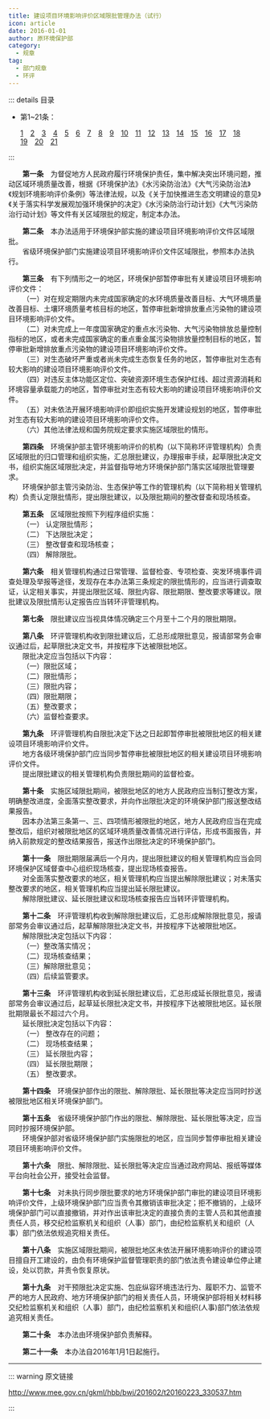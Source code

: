 ```yaml
---
title: 建设项目环境影响评价区域限批管理办法（试行）
icon: article
date: 2016-01-01
author: 原环境保护部
category:
  - 规章
tag:
  - 部门规章
  - 环评
---
```


::: details 目录

- 第1~21条：
  
  [1](#t1)&emsp;[2](#t2)&emsp;[3](#t3)&emsp;[4](#t4)&emsp;[5](#t5)&emsp;[6](#t6)&emsp;[7](#t7)&emsp;[8](#t8)&emsp;[9](#t9)&emsp;[10](#t10)&emsp;[11](#t11)&emsp;[12](#t12)&emsp;[13](#t13)&emsp;[14](#t14)&emsp;[15](#t15)&emsp;[16](#t16)&emsp;[17](#t17)&emsp;[18](#t18)&emsp;[19](#t19)&emsp;[20](#t20)&emsp;[21](#t21)

:::

<p id="t1">&emsp;&emsp;<b>第一条</b>&emsp;为督促地方人民政府履行环境保护责任，集中解决突出环境问题，推动区域环境质量改善，根据《环境保护法》《水污染防治法》《大气污染防治法》《规划环境影响评价条例》等法律法规，以及《关于加快推进生态文明建设的意见》《关于落实科学发展观加强环境保护的决定》《水污染防治行动计划》《大气污染防治行动计划》等文件有关区域限批的规定，制定本办法。</p>
<p id="t2">&emsp;&emsp;<b>第二条</b>&emsp;本办法适用于环境保护部实施的建设项目环境影响评价文件区域限批。<br>
&emsp;&emsp;省级环境保护部门实施建设项目环境影响评价文件区域限批，参照本办法执行。</p>
<p id="t3">&emsp;&emsp;<b>第三条</b>&emsp;有下列情形之一的地区，环境保护部暂停审批有关建设项目环境影响评价文件：<br>
&emsp;&emsp;（一）对在规定期限内未完成国家确定的水环境质量改善目标、大气环境质量改善目标、土壤环境质量考核目标的地区，暂停审批新增排放重点污染物的建设项目环境影响评价文件。<br>
&emsp;&emsp;（二）对未完成上一年度国家确定的重点水污染物、大气污染物排放总量控制指标的地区，或者未完成国家确定的重点重金属污染物排放量控制目标的地区，暂停审批新增排放重点污染物的建设项目环境影响评价文件。<br>
&emsp;&emsp;（三）对生态破坏严重或者尚未完成生态恢复任务的地区，暂停审批对生态有较大影响的建设项目环境影响评价文件。<br>
&emsp;&emsp;（四）对违反主体功能区定位、突破资源环境生态保护红线、超过资源消耗和环境容量承载能力的地区，暂停审批对生态有较大影响的建设项目环境影响评价文件。<br>
&emsp;&emsp;（五）对未依法开展环境影响评价即组织实施开发建设规划的地区，暂停审批对生态有较大影响的建设项目环境影响评价文件。<br>
&emsp;&emsp;（六）其他法律法规和国务院规定要求实施区域限批的情形。</p>
<p id="t4">&emsp;&emsp;<b>第四条</b>&emsp;环境保护部主管环境影响评价的机构（以下简称环评管理机构）负责区域限批的归口管理和组织实施，汇总限批建议，办理报审手续，起草限批决定文书，组织实施区域限批决定，并监督指导地方环境保护部门落实区域限批管理要求。<br>
&emsp;&emsp;环境保护部主管污染防治、生态保护等工作的管理机构（以下简称相关管理机构）负责认定限批情形，提出限批建议，以及限批期间的整改督查和现场核查。</p>
<p id="t5">&emsp;&emsp;<b>第五条</b>&emsp;区域限批按照下列程序组织实施：<br>
&emsp;&emsp;（一） 认定限批情形；<br>
&emsp;&emsp;（二） 下达限批决定；<br>
&emsp;&emsp;（三） 整改督查和现场核查；<br>
&emsp;&emsp;（四） 解除限批。</p>
<p id="t6">&emsp;&emsp;<b>第六条</b>&emsp;相关管理机构通过日常管理、监督检查、专项检查、突发环境事件调查处理及举报等途径，发现存在本办法第三条规定的限批情形的，应当进行调查取证，认定相关事实，并提出限批区域、限批内容、限批期限、整改要求等建议。限批建议及限批情形认定报告应当转环评管理机构。</p>
<p id="t7">&emsp;&emsp;<b>第七条</b>&emsp;限批建议应当视具体情况确定三个月至十二个月的限批期限。</p>
<p id="t8">&emsp;&emsp;<b>第八条</b>&emsp;环评管理机构收到限批建议后，汇总形成限批意见，报请部常务会审议通过后，起草限批决定文书，并按程序下达被限批地区。<br>
&emsp;&emsp;限批决定应当包括以下内容：<br>
&emsp;&emsp;（一）限批区域；<br>
&emsp;&emsp;（二）限批情形；<br>
&emsp;&emsp;（三）限批内容；<br>
&emsp;&emsp;（四）限批期限；<br>
&emsp;&emsp;（五）整改要求；<br>
&emsp;&emsp;（六）监督检查要求。</p>
<p id="t9">&emsp;&emsp;<b>第九条</b>&emsp;环评管理机构自限批决定下达之日起即暂停审批被限批地区的相关建设项目环境影响评价文件。<br>
&emsp;&emsp;地方各级环境保护部门应当同步暂停审批被限批地区的相关建设项目环境影响评价文件。<br>
&emsp;&emsp;提出限批建议的相关管理机构负责限批期间的监督检查。</p>
<p id="t10">&emsp;&emsp;<b>第十条</b>&emsp;实施区域限批期间，被限批地区的地方人民政府应当制订整改方案，明确整改进度，全面落实整改要求，并向作出限批决定的环境保护部门报送整改结果报告。<br>
&emsp;&emsp;因本办法第三条第一、三、四项情形被限批的地区，地方人民政府应当在完成整改后，组织对被限批地区的区域环境质量改善情况进行评估，形成书面报告，并纳入前款规定的整改结果报告，报送作出限批决定的环境保护部门。</p>
<p id="t11">&emsp;&emsp;<b>第十一条</b>&emsp;限批期限届满后一个月内，提出限批建议的相关管理机构应当会同环境保护区域督查中心组织现场核查，提出现场核查报告。<br>
&emsp;&emsp;对全面落实整改要求的地区，相关管理机构应当提出解除限批建议；对未落实整改要求的地区，相关管理机构应当提出延长限批建议。<br>
&emsp;&emsp;解除限批建议、延长限批建议和现场核查报告应当转环评管理机构。</p>
<p id="t12">&emsp;&emsp;<b>第十二条</b>&emsp;环评管理机构收到解除限批建议后，汇总形成解除限批意见，报请部常务会审议通过后，起草解除限批决定文书，并按程序下达被限批地区。<br>
&emsp;&emsp;解除限批决定包括以下内容：<br>
&emsp;&emsp;（一）整改落实情况；<br>
&emsp;&emsp;（二）现场核查结果；<br>
&emsp;&emsp;（三）解除限批意见；<br>
&emsp;&emsp;（四）后续监管要求。</p>
<p id="t13">&emsp;&emsp;<b>第十三条</b>&emsp;环评管理机构收到延长限批建议后，汇总形成延长限批意见，报请部常务会审议通过后，起草延长限批决定文书，并按程序下达被限批地区。延长限批期限最长不超过六个月。<br>
&emsp;&emsp;延长限批决定包括以下内容：<br>
&emsp;&emsp;（一） 整改存在的问题；<br>
&emsp;&emsp;（二） 现场核查结果；<br>
&emsp;&emsp;（三） 延长限批内容；<br>
&emsp;&emsp;（四） 延长限批期限；<br>
&emsp;&emsp;（五） 整改要求。</p>
<p id="t14">&emsp;&emsp;<b>第十四条</b>&emsp;环境保护部作出的限批、解除限批、延长限批等决定应当同时抄送被限批地区相关环境保护部门。</p>
<p id="t15">&emsp;&emsp;<b>第十五条</b>&emsp;省级环境保护部门作出的限批、解除限批、延长限批等决定，应当同时抄报环境保护部。<br>
&emsp;&emsp;环境保护部对省级环境保护部门实施限批的地区，应当同步暂停审批相关建设项目环境影响评价文件。</p>
<p id="t16">&emsp;&emsp;<b>第十六条</b>&emsp;限批、解除限批、延长限批等决定应当通过政府网站、报纸等媒体平台向社会公开，接受社会监督。</p>
<p id="t17">&emsp;&emsp;<b>第十七条</b>&emsp;对未执行同步限批要求的地方环境保护部门审批的建设项目环境影响评价文件，上级环境保护部门应当责令其撤销该审批决定；拒不撤销的，上级环境保护部门可以直接撤销，并对作出该审批决定的直接负责的主管人员和其他直接责任人员，移交纪检监察机关和组织（人事）部门，由纪检监察机关和组织（人事）部门依法依规追究相关责任。</p>
<p id="t18">&emsp;&emsp;<b>第十八条</b>&emsp;实施区域限批期间，被限批地区未依法开展环境影响评价的建设项目擅自开工建设的，由负有环境保护监督管理职责的部门依法责令建设单位停止建设，处以罚款，并责令恢复原状。</p>
<p id="t19">&emsp;&emsp;<b>第十九条</b>&emsp;对干预限批决定实施、包庇纵容环境违法行为、履职不力、监管不严的地方人民政府、地方环境保护部门的相关责任人员，环境保护部将相关材料移交纪检监察机关和组织（人事）部门，由纪检监察机关和组织(人事)部门依法依规追究相关责任。</p>
<p id="t20">&emsp;&emsp;<b>第二十条</b>&emsp;本办法由环境保护部负责解释。</p>
<p id="t21">&emsp;&emsp;<b>第二十一条</b>&emsp;本办法自2016年1月1日起施行。</p>

---

::: warning 原文链接

<http://www.mee.gov.cn/gkml/hbb/bwj/201602/t20160223_330537.htm>

:::